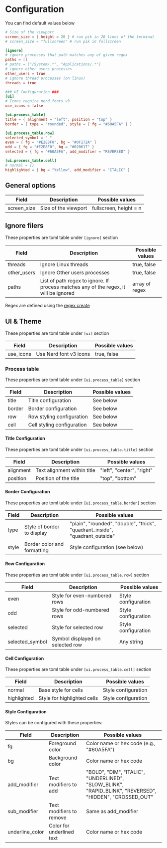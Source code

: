 # Configuration

You can find default values below

```toml
# Size of the viewport
screen_size = { height = 20 } # run pik in 20 lines of the terminal
# screen_size = "fullscreen" # run pik in fullscreen

[ignore]
# ignore processes that path matches any of given regex
paths = []
# paths = ["/System/.*", "Applications/.*"]
# ignore other users processes
other_users = true
# ignore thread processes (on linux)
threads = true

### UI Configuration ###
[ui]
# Icons require nerd fonts v3
use_icons = false

[ui.process_table]
title = { alignment = "left", position = "top" }
border = { type = "rounded", style = { fg = "#60A5FA" } }

[ui.process_table.row]
selected_symbol = " "
even = { fg = "#E2E8F0", bg = "#0F172A" }
odd = { fg = "#E2E8F0", bg = "#020617" }
selected = { fg = "#60A5FA", add_modifier = "REVERSED" }

[ui.process_table.cell]
# normal = {}
highlighted = { bg = "Yellow", add_modifier = "ITALIC" }
```

## General options

| Field       | Description          | Possible values        |
| ----------- | -------------------- | ---------------------- |
| screen_size | Size of the viewport | fullscreen, height = n |

## Ignore filers

These properties are toml table under `[ignore]` section

| Field       | Description                                                                           | Possible values |
| ----------- | ------------------------------------------------------------------------------------- | --------------- |
| threads     | Ignore Linux threads                                                                  | true, false     |
| other_users | Ignore Other users processes                                                          | true, false     |
| paths       | List of path regex to ignore. If process matches any of the regex, it will be ignored | array of regex  |

Regex are defined using the [regex create](https://docs.rs/regex/latest/regex)

## UI & Theme

These properties are toml table under `[ui]` section

| Field     | Description            | Possible values |
| --------- | ---------------------- | --------------- |
| use_icons | Use Nerd font v3 icons | true, false     |

### Process table

These properties are toml table under `[ui.process_table]` section

| Field  | Description                | Possible values |
| ------ | -------------------------- | --------------- |
| title  | Title configuration        | See below       |
| border | Border configuration       | See below       |
| row    | Row styling configuration  | See below       |
| cell   | Cell styling configuration | See below       |

#### Title Configuration

These properties are toml table under `[ui.process_table.title]` section

| Field     | Description                 | Possible values           |
| --------- | --------------------------- | ------------------------- |
| alignment | Text alignment within title | "left", "center", "right" |
| position  | Position of the title       | "top", "bottom"           |

#### Border Configuration

These properties are toml table under `[ui.process_table.border]` section

| Field | Description                 | Possible values                                                            |
| ----- | --------------------------- | -------------------------------------------------------------------------- |
| type  | Style of border to display  | "plain", "rounded", "double", "thick", "quadrant_inside", "quadrant_outside" |
| style | Border color and formatting | Style configuration (see below)                                            |

#### Row Configuration

These properties are toml table under `[ui.process_table.row]` section

| Field           | Description                      | Possible values     |
| --------------- | -------------------------------- | ------------------- |
| even            | Style for even-numbered rows     | Style configuration |
| odd             | Style for odd-numbered rows      | Style configuration |
| selected        | Style for selected row           | Style configuration |
| selected_symbol | Symbol displayed on selected row | Any string          |

#### Cell Configuration

These properties are toml table under `[ui.process_table.cell]` section

| Field       | Description                 | Possible values     |
| ----------- | --------------------------- | ------------------- |
| normal      | Base style for cells        | Style configuration |
| highlighted | Style for highlighted cells | Style configuration |

#### Style Configuration

Styles can be configured with these properties:

| Field           | Description               | Possible values                                                                                         |
| --------------- | ------------------------- | ------------------------------------------------------------------------------------------------------- |
| fg              | Foreground color          | Color name or hex code (e.g., "#60A5FA")                                                                |
| bg              | Background color          | Color name or hex code                                                                                  |
| add_modifier    | Text modifiers to add     | "BOLD", "DIM", "ITALIC", "UNDERLINED", "SLOW_BLINK", "RAPID_BLINK", "REVERSED", "HIDDEN", "CROSSED_OUT" |
| sub_modifier    | Text modifiers to remove  | Same as add_modifier                                                                                    |
| underline_color | Color for underlined text | Color name or hex code                                                                                  |
